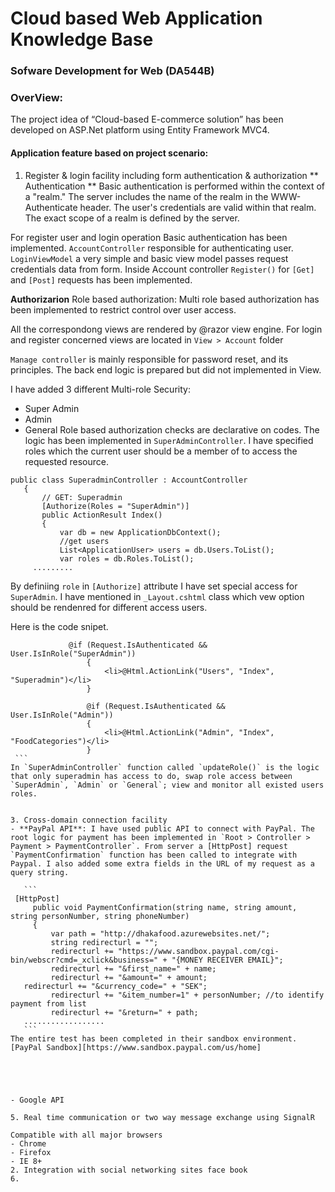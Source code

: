 # Cloud based Web Application Knowledge Base
### Sofware Development for Web (DA544B)
### OverView: 
The project idea of “Cloud-based E-commerce solution” has been developed on ASP.Net platform using Entity Framework MVC4. 

#### Application feature based on project scenario: 
  
1. Register & login facility including form authentication & authorization 
** Authentication **
Basic authentication is performed within the context of a "realm." The server includes the name of the realm in the WWW-Authenticate header. The user's credentials are valid within that realm. The exact scope of a realm is defined by the server.

For register user and login operation Basic authentication has been implemented. `AccountController` responsible for authenticating user. `LoginViewModel` a very simple and basic view model passes request credentials data from form.
Inside Account controller `Register()` for `[Get]` and `[Post]` requests has been implemented.


**Authorizarion**
Role based authorization: Multi role based authorization has been implemented to restrict control over user access.

All the correspondong views are rendered by @razor view engine. For login and register concerned views are located in `View > Account` 
folder

`Manage controller` is mainly responsible for password reset, and its principles. The back end logic is prepared but did not implemented in View.

I have added 3 different Multi-role Security: 
   - Super Admin
   - Admin
   - General
Role based authorization checks are declarative on codes. The logic has been implemented in `SuperAdminController`. I have specified roles which the current user should be a member of to access the requested resource.  

 ```
 public class SuperadminController : AccountController
	{
		// GET: Superadmin
		[Authorize(Roles = "SuperAdmin")]
		public ActionResult Index() 
		{
			var db = new ApplicationDbContext();
			//get users 
			List<ApplicationUser> users = db.Users.ToList();
			var roles = db.Roles.ToList();
      .........
  ```

By definiing `role` in `[Authorize]` attribute I have set special access for `SuperAdmin`. I have mentioned in `_Layout.cshtml` class which vew option should be rendenred for different access users.

Here is the code snipet.
   
   ```
    			@if (Request.IsAuthenticated && User.IsInRole("SuperAdmin"))
					{
						<li>@Html.ActionLink("Users", "Index", "Superadmin")</li>
					}

					@if (Request.IsAuthenticated && User.IsInRole("Admin"))
					{
						<li>@Html.ActionLink("Admin", "Index", "FoodCategories")</li>
					}
    ```
In `SuperAdminController` function called `updateRole()` is the logic that only superadmin has access to do, swap role access between `SuperAdmin`, `Admin` or `General`; view and monitor all existed users roles.


3. Cross-domain connection facility 
   - **PayPal API**: I have used public API to connect with PayPal. The root logic for payment has been implemented in `Root > Controller > Payment > PaymentController`. From server a [HttpPost] request `PaymentConfirmation` function has been called to integrate with Paypal. I also added some extra fields in the URL of my request as a query string. 
   
      ```
   	[HttpPost]
		public void PaymentConfirmation(string name, string amount, string personNumber, string phoneNumber)
		{
			var path = "http://dhakafood.azurewebsites.net/";
			string redirecturl = "";
			redirecturl += "https://www.sandbox.paypal.com/cgi-bin/webscr?cmd=_xclick&business=" + "{MONEY RECEIVER EMAIL}";
			redirecturl += "&first_name=" + name;
			redirecturl += "&amount=" + amount;
      redirecturl += "&currency_code=" + "SEK";
			redirecturl += "&item_number=1" + personNumber; //to identify payment from list
			redirecturl += "&return=" + path;
      ..................
      ```
The entire test has been completed in their sandbox environment. [PayPal Sandbox][https://www.sandbox.paypal.com/us/home]


   
   
   
   - Google API

5. Real time communication or two way message exchange using SignalR

Compatible with all major browsers
   - Chrome
   - Firefox
   - IE 8+
2. Integration with social networking sites face book
6. 
    

 
